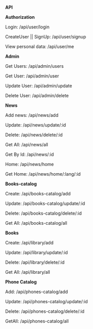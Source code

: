 **API**

**Authorization**

Login:
/api/user/login

CreateUser || SignUp:
/api/user/signup

View personal data:
/api/user/me

**Admin**

Get Users:
/api/admin/users

Get User:
/api/admin/user

Update User:
/api/admin/update

Delete User:
/api/admin/delete

**News**

Add news:
/api/news/add

Update:
/api/news/update/:id

Delete:
/api/news/delete/:id

Get All:
/api/news/all

Get By Id:
/api/news/:id

Home:
/api/news/home

Get Home:
/api/news/home/:lang/:id

**Books-catalog**

Create:
/api/books-catalog/add

Update:
/api/books-catalog/update/:id

Delete:
/api/books-catalog/delete/:id

Get All:
/api/books-catalog/all

**Books**

Create:
/api/library/add

Update:
/api/library/update/:id

Delete:
/api/library/delete/:id

Get All:
/api/library/all

**Phone Catalog**

Add:
/api/phones-catalog/add

Update:
/api/phones-catalog/update/:id

Delete:
/api/phones-catalog/delete/:id

GetAll:
/api/phones-catalog/all